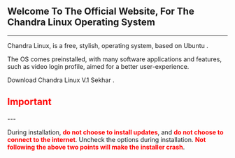## Welcome To The Official Website, For The Chandra Linux Operating System
---

Chandra Linux, is a free, stylish, operating system, based on Ubuntu . 

The OS comes preinstalled, with many software applications and features, such as video login profile, aimed for a better user-experience.

Download Chandra Linux V.1 Sekhar .

<h2 style="color:red">Important</h2>
---

During installation, <b><span style="color:red">do not choose to install updates</span></b>, and <b><span style="color:red">do not choose to connect to the internet</span></b>. Uncheck the options during installation.
<b><span style="color:red">Not following the above two points will make the installer crash</span></b>.

##
